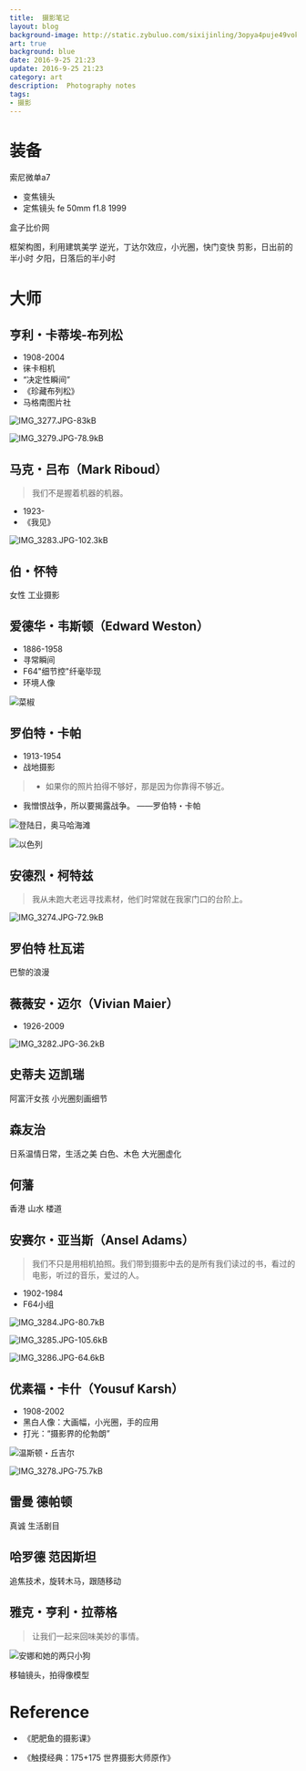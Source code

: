 ```yaml
---
title:  摄影笔记
layout: blog
background-image: http://static.zybuluo.com/sixijinling/3opya4puje49vokpta8jbcuc/IMG_3279.JPG
art: true
background: blue
date: 2016-9-25 21:23
update: 2016-9-25 21:23
category: art
description:  Photography notes
tags:
- 摄影
---
```


# 装备

索尼微单a7

- 变焦镜头
- 定焦镜头
fe 50mm f1.8 1999

盒子比价网


框架构图，利用建筑美学
逆光，丁达尔效应，小光圈，快门变快
剪影，日出前的半小时
夕阳，日落后的半小时

# 大师

## 亨利・卡蒂埃-布列松

- 1908-2004
- 徕卡相机
- “决定性瞬间”
- 《珍藏布列松》
- 马格南图片社

![IMG_3277.JPG-83kB][1]

![IMG_3279.JPG-78.9kB][2]

## 马克・吕布（Mark Riboud）

> 我们不是握着机器的机器。

- 1923-
- 《我见》

![IMG_3283.JPG-102.3kB][3]

## 伯・怀特

女性
工业摄影

## 爱德华・韦斯顿（Edward Weston）

- 1886-1958
- 寻常瞬间
- F64"细节控"纤毫毕现
- 环境人像

![菜椒][4]

## 罗伯特・卡帕

- 1913-1954
- 战地摄影

> - 如果你的照片拍得不够好，那是因为你靠得不够近。
- 我憎恨战争，所以要揭露战争。
——罗伯特・卡帕

![登陆日，奥马哈海滩][5]

![以色列][6]

## 安德烈・柯特兹

> 我从未跑大老远寻找素材，他们时常就在我家门口的台阶上。

![IMG_3274.JPG-72.9kB][7]

## 罗伯特 杜瓦诺

巴黎的浪漫

## 薇薇安・迈尔（Vivian Maier）

- 1926-2009

![IMG_3282.JPG-36.2kB][8]

## 史蒂夫 迈凯瑞

阿富汗女孩
小光圈刻画细节

## 森友治

日系温情日常，生活之美
白色、木色
大光圈虚化

## 何藩

香港
山水
楼道

## 安赛尔・亚当斯（Ansel Adams）

> 我们不只是用相机拍照。我们带到摄影中去的是所有我们读过的书，看过的电影，听过的音乐，爱过的人。

- 1902-1984
- F64小组

![IMG_3284.JPG-80.7kB][9]

![IMG_3285.JPG-105.6kB][10]

![IMG_3286.JPG-64.6kB][11]

## 优素福・卡什（Yousuf Karsh）

- 1908-2002
- 黑白人像：大画幅，小光圈，手的应用
- 打光：“摄影界的伦勃朗”

![温斯顿・丘吉尔][12]

![IMG_3278.JPG-75.7kB][13]
## 雷曼 德帕顿

真诚
生活剧目

## 哈罗德 范因斯坦

追焦技术，旋转木马，跟随移动

## 雅克・亨利・拉蒂格

> 让我们一起来回味美妙的事情。

![安娜和她的两只小狗][14]

移轴镜头，拍得像模型

# Reference

- 《肥肥鱼的摄影课》
- 《触摸经典：175+175 世界摄影大师原作》


  [1]: http://static.zybuluo.com/sixijinling/91qfnr47qjn7m7e73se0yaxd/IMG_3277.JPG
  [2]: http://static.zybuluo.com/sixijinling/3opya4puje49vokpta8jbcuc/IMG_3279.JPG
  [3]: http://static.zybuluo.com/sixijinling/a6tqn67lc90m4xn6bsk3t2ig/IMG_3283.JPG
  [4]: http://static.zybuluo.com/sixijinling/3yhcqnrk5kn7qk6gw57t75uv/IMG_3272.JPG
  [5]: http://static.zybuluo.com/sixijinling/vh9sz4kwqe2gg4r589uxyb7a/IMG_3280.JPG
  [6]: http://static.zybuluo.com/sixijinling/44wudmzplkiock5rjo4b7ty0/IMG_3281.JPG
  [7]: http://static.zybuluo.com/sixijinling/7zd7vz3igim84aqwijjwjsy6/IMG_3274.JPG
  [8]: http://static.zybuluo.com/sixijinling/u9wswv6ktrqjalb5mn4rfu91/IMG_3282.JPG
  [9]: http://static.zybuluo.com/sixijinling/fv7dlbvlo4bu9dfb4f3me5b0/IMG_3284.JPG
  [10]: http://static.zybuluo.com/sixijinling/04pgro881rp46p386qtaybci/IMG_3285.JPG
  [11]: http://static.zybuluo.com/sixijinling/qnundq75lfqyzsed7qpgbwps/IMG_3286.JPG
  [12]: http://static.zybuluo.com/sixijinling/h2dvb8gs09d5qblg0bz632ji/IMG_3276.JPG
  [13]: http://static.zybuluo.com/sixijinling/61632oojhq1s1zbe5jndo7dq/IMG_3278.JPG
  [14]: http://static.zybuluo.com/sixijinling/620ruy7yos33dtvw05q2erth/IMG_3275.JPG